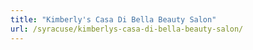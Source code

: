 ```yaml
---
title: "Kimberly's Casa Di Bella Beauty Salon"
url: /syracuse/kimberlys-casa-di-bella-beauty-salon/
---
```

